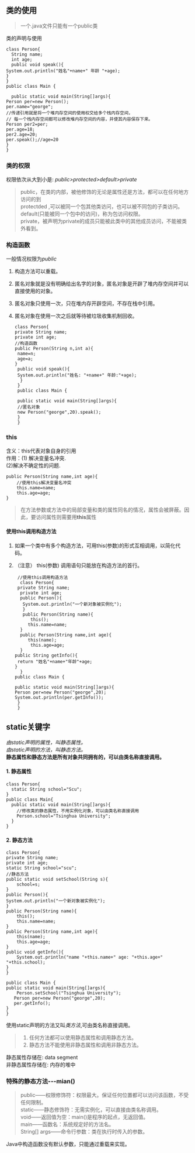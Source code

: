 ## 类的使用
>一个.java文件只能有一个public类

类的声明与使用  

    class Person{
      String name;
      int age;
      public void speak(){
    System.out.println("姓名"+name+" 年龄 "+age);
    }
    }
    public class Main {

      public static void main(String[]args){
    Person per=new Person();
    per.name="george";
    //传递引用就是将一个堆内存空间的使用权交给多个栈内存空间，
    // 每一个栈内存空间都可以修改堆内存空间的内容，并使其内容保存下来。
    Person per2=per;
    per.age=18;
    per2.age=20;
    per.speak();//age=20
    }
    }
### 类的权限
权限依次从大到小是: *public>protected>default>private*
> public，在类的内部，被他修饰的无论是属性还是方法，都可以在任何地方访问的到  
protectded ,可以被同一个包其他类访问，也可以被不同包的子类访问。  
default(只能被同一个包中的访问)，称为包访问权限。    
private，被声明为private的成员只能被此类中的其他成员访问，不能被类外看到。  
### 构造函数
一般情况权限为*public*  
1. 构造方法可以重载。   
2. 匿名对象就是没有明确给出名字的对象，匿名对象是开辟了堆内存空间并可以直接使用的对象。  
3. 匿名对象只使用一次，只在堆内存开辟空间，不存在栈中引用。
4. 匿名对象在使用一次之后就等待被垃圾收集机制回收。   

       class Person{
       private String name;
       private int age;
       //构造函数
       public Person(String n,int a){
        name=n;
        age=a;
       }
        public void speak(){
        System.out.println("姓名: "+name+" 年龄:"+age);
         }
        }
        public class Main {

        public static void main(String[]args){
        //匿名对象
        new Person("george",20).speak();
        }
        }


### this
含义：this代表对象自身的引用  
作用：(1) 解决变量名冲突.  
     (2)解决不确定性的问题.   

    public Person(String name,int age){
        //使用this解决变量名冲突
        this.name=name;
        this.age=age;
    }
>在方法参数或方法中的局部变量和类的属性同名的情况，属性会被屏蔽。因此，要访问属性则需要用**this**属性
#### 使用this调用构造方法
1. 如果一个类中有多个构造方法，可用this(参数)的形式互相调用，以简化代码。  
2. （注意） this(参数) 调用语句只能放在构造方法的首行。     

        //使用this调用构造方法
         class Person{
        private String name;
         private int age;
         public Person(){
          System.out.println("一个新对象被实例化");
          }
          public Person(String name){
             this();
            this.name=name;
         }
         public Person(String name,int age){
            this(name);
             this.age=age;
         }
       public String getInfo(){
        return "姓名"+name+"年龄"+age;
       }
         }
       public class Main {

       public static void main(String[]args){
       Person per=new Person("george",20);
       System.out.println(per.getInfo());
        }
        }
## static关键字
*由static声明的属性，叫静态属性。*  
*由static声明的方法，叫静态方法。*   
**静态属性和静态方法是所有对象共同拥有的，可以由类名称直接调用。**     
#### 1. 静态属性

    class Person{
      static String school="Scu";
    }
    public class Main{
      public static void main(String[]args){
        //修改类的静态属性，不用实例化对象，可以由类名称直接调用
        Person.school="Tsinghua University";
      }
    }

#### 2. 静态方法

    class Person{
    private String name;
    private int age;
    static String school="scu";
    //静态方法
    public static void setSchool(String s){
        school=s;
    }
    public Person(){
    System.out.println("一个新对象被实例化");
    }
    public Person(String name){
        this();
        this.name=name;
    }
    public Person(String name,int age){
        this(name);
        this.age=age;
    }
    public void getInfo(){
        System.out.println("name "+this.name+" age: "+this.age+" "+this.school);
    }
    }

    public class Main {
    public static void main(String[]args){
        Person.setSchool("Tsinghua University");
       Person per=new Person("george",20);
       per.getInfo();
    }
    }

使用static声明的方法又叫*类方法*,可由类名称直接调用。  
>1. 任何方法都可以使用静态属性和调用静态方法。
>2. 静态方法不能使用非静态属性和调用非静态方法。

静态属性存储在: data segment  
非静态属性存储在: 内存的堆中
### **特殊的静态方法---mian()**   
> public——权限修饰符：权限最大。保证任何位置都可以访问该函数，不受任何限制。  
static——静态修饰符：无需实例化，可以直接由类名称调用。  
void——返回值为空：main()是程序的起点，无返回值。  
main——函数名：系统规定好的方法名。  
String[] args——命令行参数：类在执行时传入的参数。  

Java中构造函数没有默认参数，只能通过重载来实现。
